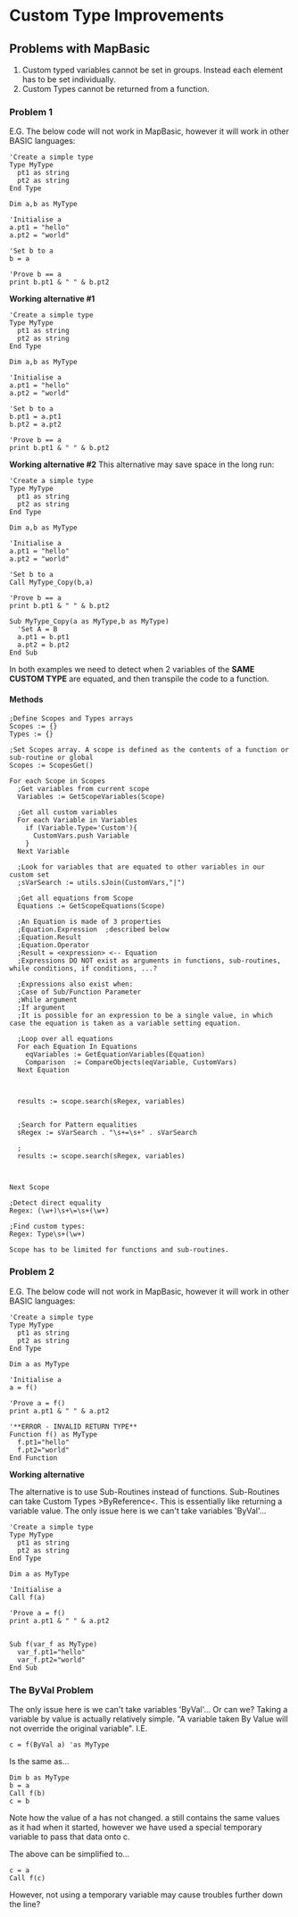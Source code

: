 # Custom Type Improvements

## Problems with MapBasic

1. Custom typed variables cannot be set in groups. Instead each element has to be set individually.
2. Custom Types cannot be returned from a function.


### Problem 1

E.G. The below code will not work in MapBasic, however it will work in other BASIC languages:

```
'Create a simple type
Type MyType
  pt1 as string
  pt2 as string
End Type

Dim a,b as MyType

'Initialise a
a.pt1 = "hello"
a.pt2 = "world"

'Set b to a
b = a

'Prove b == a
print b.pt1 & " " & b.pt2
```

**Working alternative #1**

```
'Create a simple type
Type MyType
  pt1 as string
  pt2 as string
End Type

Dim a,b as MyType

'Initialise a
a.pt1 = "hello"
a.pt2 = "world"

'Set b to a
b.pt1 = a.pt1
b.pt2 = a.pt2

'Prove b == a
print b.pt1 & " " & b.pt2
```

**Working alternative #2**
This alternative may save space in the long run:

```
'Create a simple type
Type MyType
  pt1 as string
  pt2 as string
End Type

Dim a,b as MyType

'Initialise a
a.pt1 = "hello"
a.pt2 = "world"

'Set b to a
Call MyType_Copy(b,a)

'Prove b == a
print b.pt1 & " " & b.pt2

Sub MyType_Copy(a as MyType,b as MyType)
  'Set A = B
  a.pt1 = b.pt1
  a.pt2 = b.pt2
End Sub
```

In both examples we need to detect when 2 variables of the  **SAME CUSTOM TYPE**  are equated, and then transpile the code to a function.

#### Methods

```{AHK}
;Define Scopes and Types arrays
Scopes := {}
Types := {}

;Set Scopes array. A scope is defined as the contents of a function or sub-routine or global
Scopes := ScopesGet()

For each Scope in Scopes
  ;Get variables from current scope
  Variables := GetScopeVariables(Scope)

  ;Get all custom variables
  For each Variable in Variables
    if (Variable.Type='Custom'){
      CustomVars.push Variable
    }
  Next Variable

  ;Look for variables that are equated to other variables in our custom set
  ;sVarSearch := utils.sJoin(CustomVars,"|")

  ;Get all equations from Scope
  Equations := GetScopeEquations(Scope)

  ;An Equation is made of 3 properties
  ;Equation.Expression  ;described below
  ;Equation.Result      
  ;Equation.Operator
  ;Result = <expression> <-- Equation
  ;Expressions DO NOT exist as arguments in functions, sub-routines, while conditions, if conditions, ...?

  ;Expressions also exist when:
  ;Case of Sub/Function Parameter
  ;While argument
  ;If argument
  ;It is possible for an expression to be a single value, in which case the equation is taken as a variable setting equation.

  ;Loop over all equations
  For each Equation In Equations
    eqVariables := GetEquationVariables(Equation)
    Comparison  := CompareObjects(eqVariable, CustomVars)
  Next Equation



  results := scope.search(sRegex, variables)


  ;Search for Pattern equalities
  sRegex := sVarSearch . "\s+=\s+" . sVarSearch

  ;
  results := scope.search(sRegex, variables)



Next Scope
```


```
;Detect direct equality
Regex: (\w+)\s+\=\s+(\w+)

;Find custom types:
Regex: Type\s+(\w+)

Scope has to be limited for functions and sub-routines.
```



### Problem 2

E.G. The below code will not work in MapBasic, however it will work in other BASIC languages:

```
'Create a simple type
Type MyType
  pt1 as string
  pt2 as string
End Type

Dim a as MyType

'Initialise a
a = f()

'Prove a = f()
print a.pt1 & " " & a.pt2

'**ERROR - INVALID RETURN TYPE**
Function f() as MyType
  f.pt1="hello"
  f.pt2="world"
End Function
```

**Working alternative**

The alternative is to use Sub-Routines instead of functions. Sub-Routines can take Custom Types >ByReference<. This is essentially like returning a variable value. The only issue here is we can't take variables 'ByVal'...

```
'Create a simple type
Type MyType
  pt1 as string
  pt2 as string
End Type

Dim a as MyType

'Initialise a
Call f(a)

'Prove a = f()
print a.pt1 & " " & a.pt2


Sub f(var_f as MyType)
  var_f.pt1="hello"
  var_f.pt2="world"
End Sub
```

### The ByVal Problem

The only issue here is we can't take variables 'ByVal'... Or can we? Taking a variable by value is actually relatively simple. "A variable taken By Value will not override the original variable". I.E.

`c = f(ByVal a) 'as MyType`

Is the same as...

```
Dim b as MyType
b = a
Call f(b)
c = b
```

Note how the value of a has not changed. a still contains the same values as it had when it started, however we have used a special temporary variable to pass that data onto c.

The above can be simplified to...

```
c = a
Call f(c)
```

However, not using a temporary variable may cause troubles further down the line?
